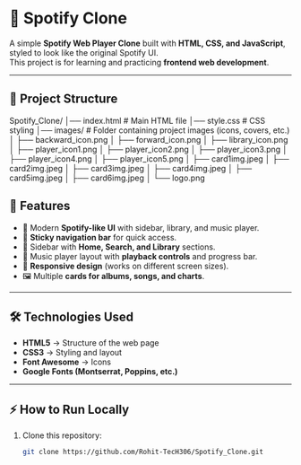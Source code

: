 # 🎵 Spotify Clone

A simple **Spotify Web Player Clone** built with **HTML, CSS, and JavaScript**, styled to look like the original Spotify UI.  
This project is for learning and practicing **frontend web development**.

---

## 📂 Project Structure

Spotify_Clone/
│── index.html # Main HTML file
│── style.css # CSS styling
│── images/ # Folder containing project images (icons, covers, etc.)
│ ├── backward_icon.png
│ ├── forward_icon.png
│ ├── library_icon.png
│ ├── player_icon1.png
│ ├── player_icon2.png
│ ├── player_icon3.png
│ ├── player_icon4.png
│ ├── player_icon5.png
│ ├── card1img.jpeg
│ ├── card2img.jpeg
│ ├── card3img.jpeg
│ ├── card4img.jpeg
│ ├── card5img.jpeg
│ ├── card6img.jpeg
│ └── logo.png

## 🚀 Features

- 🎨 Modern **Spotify-like UI** with sidebar, library, and music player.  
- 📌 **Sticky navigation bar** for quick access.  
- 📂 Sidebar with **Home, Search, and Library** sections.  
- 🎵 Music player layout with **playback controls** and progress bar.  
- 📱 **Responsive design** (works on different screen sizes).  
- 🖼 Multiple **cards for albums, songs, and charts**.

---

## 🛠️ Technologies Used

- **HTML5** → Structure of the web page  
- **CSS3** → Styling and layout  
- **Font Awesome** → Icons  
- **Google Fonts (Montserrat, Poppins, etc.)**

---

## ⚡ How to Run Locally

1. Clone this repository:
   ```bash
   git clone https://github.com/Rohit-TecH306/Spotify_Clone.git
